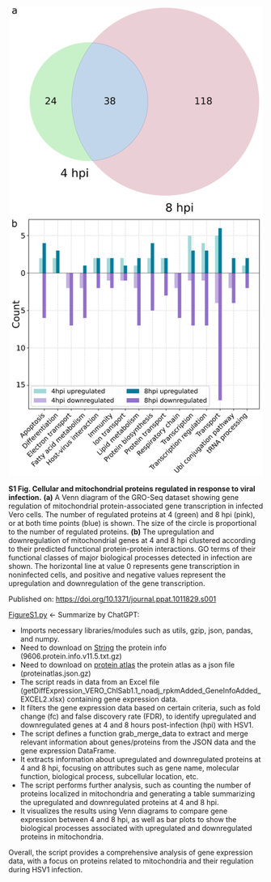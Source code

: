 ![Supplementary Figure S1](https://github.com/leclercsimon74/2024_mito-HSV_paper/blob/main/Supplementary%20Figure%201%20(GRO-SEQ)/FigureS1.png)

**S1 Fig. Cellular and mitochondrial proteins regulated in response to viral infection.**
**(a)** A Venn diagram of the GRO-Seq dataset showing gene regulation of mitochondrial protein-associated gene transcription in infected Vero cells. The number of regulated proteins at 4 (green) and 8 hpi (pink), or at both time points (blue) is shown. The size of the circle is proportional to the number of regulated proteins. **(b)** The upregulation and downregulation of mitochondrial genes at 4 and 8 hpi clustered according to their predicted functional protein-protein interactions. GO terms of their functional classes of major biological processes detected in infection are shown. The horizontal line at value 0 represents gene transcription in noninfected cells, and positive and negative values represent the upregulation and downregulation of the gene transcription.

Published on: https://doi.org/10.1371/journal.ppat.1011829.s001



[FigureS1.py](FigureS1.py) <- Summarize by ChatGPT:
- Imports necessary libraries/modules such as utils, gzip, json, pandas, and numpy.
- Need to download on [String](https://string-db.org/cgi/download.pl) the protein info (9606.protein.info.v11.5.txt.gz)
- Need to download on [protein atlas](https://www.proteinatlas.org/download/proteinatlas.json.gz) the protein atlas as a json file (proteinatlas.json.gz)
- The script reads in data from an Excel file (getDiffExpression_VERO_ChlSab1.1_noadj_rpkmAdded_GeneInfoAdded_EXCEL2.xlsx) containing gene expression data.
- It filters the gene expression data based on certain criteria, such as fold change (fc) and false discovery rate (FDR), to identify upregulated and downregulated genes at 4 and 8 hours post-infection (hpi) with HSV1.
- The script defines a function grab_merge_data to extract and merge relevant information about genes/proteins from the JSON data and the gene expression DataFrame.
- It extracts information about upregulated and downregulated proteins at 4 and 8 hpi, focusing on attributes such as gene name, molecular function, biological process, subcellular location, etc.
- The script performs further analysis, such as counting the number of proteins localized in mitochondria and generating a table summarizing the upregulated and downregulated proteins at 4 and 8 hpi.
- It visualizes the results using Venn diagrams to compare gene expression between 4 and 8 hpi, as well as bar plots to show the biological processes associated with upregulated and downregulated proteins in mitochondria.

Overall, the script provides a comprehensive analysis of gene expression data, with a focus on proteins related to mitochondria and their regulation during HSV1 infection.
